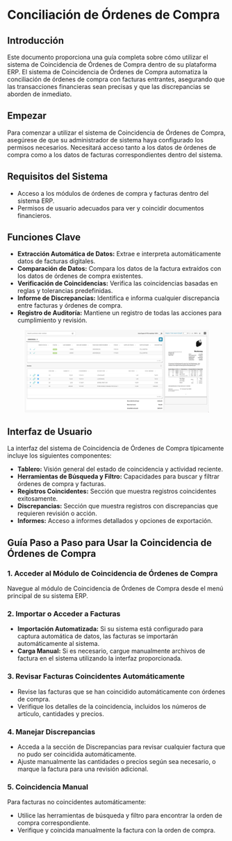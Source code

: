 # Conciliación de Órdenes de Compra

## Introducción

Este documento proporciona una guía completa sobre cómo utilizar el sistema de Coincidencia de Órdenes de Compra dentro de su plataforma ERP. El sistema de Coincidencia de Órdenes de Compra automatiza la conciliación de órdenes de compra con facturas entrantes, asegurando que las transacciones financieras sean precisas y que las discrepancias se aborden de inmediato.

## Empezar

Para comenzar a utilizar el sistema de Coincidencia de Órdenes de Compra, asegúrese de que su administrador de sistema haya configurado los permisos necesarios. Necesitará acceso tanto a los datos de órdenes de compra como a los datos de facturas correspondientes dentro del sistema.

## Requisitos del Sistema

* Acceso a los módulos de órdenes de compra y facturas dentro del sistema ERP.
* Permisos de usuario adecuados para ver y coincidir documentos financieros.

## Funciones Clave

* **Extracción Automática de Datos:** Extrae e interpreta automáticamente datos de facturas digitales.
* **Comparación de Datos:** Compara los datos de la factura extraídos con los datos de órdenes de compra existentes.
* **Verificación de Coincidencias:** Verifica las coincidencias basadas en reglas y tolerancias predefinidas.
* **Informe de Discrepancias:** Identifica e informa cualquier discrepancia entre facturas y órdenes de compra.
* **Registro de Auditoría:** Mantiene un registro de todas las acciones para cumplimiento y revisión.

<figure><img src="../../../.gitbook/assets/purchase-order-matching.png" alt=""><figcaption></figcaption></figure>

## Interfaz de Usuario

La interfaz del sistema de Coincidencia de Órdenes de Compra típicamente incluye los siguientes componentes:

* **Tablero:** Visión general del estado de coincidencia y actividad reciente.
* **Herramientas de Búsqueda y Filtro:** Capacidades para buscar y filtrar órdenes de compra y facturas.
* **Registros Coincidentes:** Sección que muestra registros coincidentes exitosamente.
* **Discrepancias:** Sección que muestra registros con discrepancias que requieren revisión o acción.
* **Informes:** Acceso a informes detallados y opciones de exportación.

## Guía Paso a Paso para Usar la Coincidencia de Órdenes de Compra

### 1. Acceder al Módulo de Coincidencia de Órdenes de Compra

Navegue al módulo de Coincidencia de Órdenes de Compra desde el menú principal de su sistema ERP.

### 2. Importar o Acceder a Facturas

* **Importación Automatizada:** Si su sistema está configurado para captura automática de datos, las facturas se importarán automáticamente al sistema.
* **Carga Manual:** Si es necesario, cargue manualmente archivos de factura en el sistema utilizando la interfaz proporcionada.

### 3. Revisar Facturas Coincidentes Automáticamente

* Revise las facturas que se han coincidido automáticamente con órdenes de compra.
* Verifique los detalles de la coincidencia, incluidos los números de artículo, cantidades y precios.

### 4. Manejar Discrepancias

* Acceda a la sección de Discrepancias para revisar cualquier factura que no pudo ser coincidida automáticamente.
* Ajuste manualmente las cantidades o precios según sea necesario, o marque la factura para una revisión adicional.

### 5. Coincidencia Manual

Para facturas no coincidentes automáticamente:

* Utilice las herramientas de búsqueda y filtro para encontrar la orden de compra correspondiente.
* Verifique y coincida manualmente la factura con la orden de compra.
